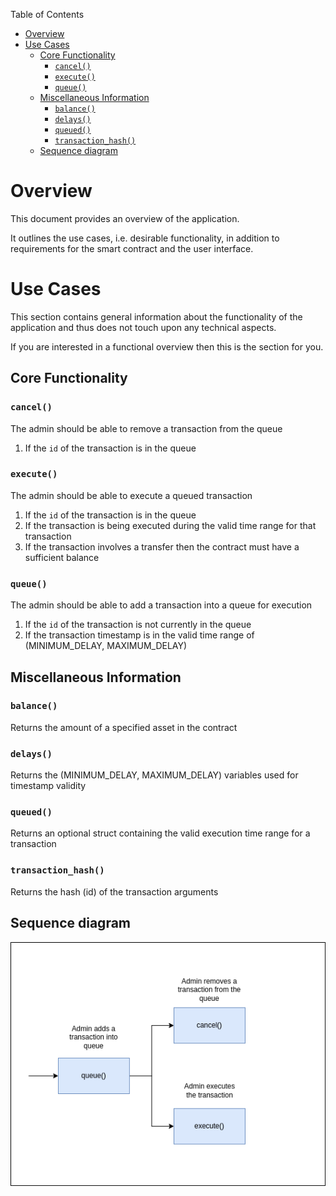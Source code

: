 Table of Contents
- [Overview](#overview)
- [Use Cases](#use-cases)
  - [Core Functionality](#core-functionality)
    - [`cancel()`](#cancel)
    - [`execute()`](#execute)
    - [`queue()`](#queue)
  - [Miscellaneous Information](#miscellaneous-information)
    - [`balance()`](#balance)
    - [`delays()`](#delays)
    - [`queued()`](#queued)
    - [`transaction_hash()`](#transaction_hash)
  - [Sequence diagram](#sequence-diagram)


# Overview

This document provides an overview of the application.

It outlines the use cases, i.e. desirable functionality, in addition to requirements for the smart contract and the user interface.

# Use Cases

This section contains general information about the functionality of the application and thus does not touch upon any technical aspects.

If you are interested in a functional overview then this is the section for you.

## Core Functionality

### `cancel()`

The admin should be able to remove a transaction from the queue

1. If the `id` of the transaction is in the queue

### `execute()`

The admin should be able to execute a queued transaction

1. If the `id` of the transaction is in the queue
2. If the transaction is being executed during the valid time range for that transaction
3. If the transaction involves a transfer then the contract must have a sufficient balance

### `queue()`

The admin should be able to add a transaction into a queue for execution

1. If the `id` of the transaction is not currently in the queue
2. If the transaction timestamp is in the valid time range of (MINIMUM_DELAY, MAXIMUM_DELAY)

## Miscellaneous Information

### `balance()`

Returns the amount of a specified asset in the contract

### `delays()`

Returns the (MINIMUM_DELAY, MAXIMUM_DELAY) variables used for timestamp validity

### `queued()`

Returns an optional struct containing the valid execution time range for a transaction

### `transaction_hash()`

Returns the hash (id) of the transaction arguments

## Sequence diagram

![Timelock Sequence Diagram](.docs/timelock-sequence-diagram.png)
